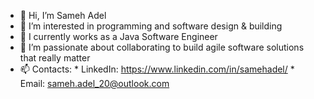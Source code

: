 - 👋 Hi, I’m Sameh Adel
- 👀 I’m interested in programming and software design & building
- 🌱 I currently works as a Java Software Engineer 
- 💞️ I’m passionate about collaborating to build agile software solutions that really matter 
- 📫 Contacts: 
        * LinkedIn: https://www.linkedin.com/in/samehadel/
        * Email: sameh.adel_20@outlook.com

<!---
Samehadel/Samehadel is a ✨ special ✨ repository because its `README.md` (this file) appears on your GitHub profile.
You can click the Preview link to take a look at your changes.
--->

